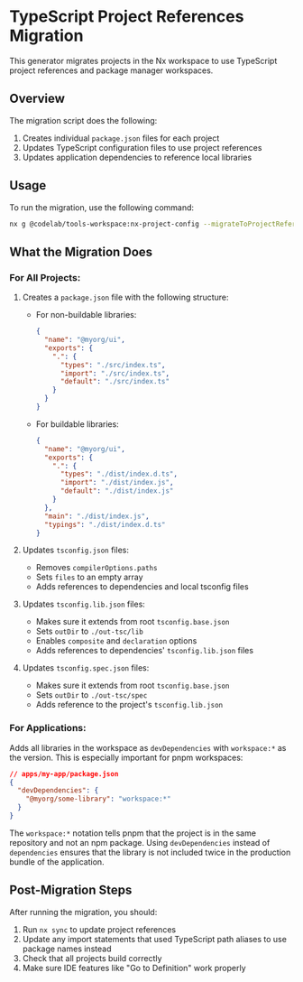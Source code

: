 # TypeScript Project References Migration

This generator migrates projects in the Nx workspace to use TypeScript project references and package manager workspaces.

## Overview

The migration script does the following:

1. Creates individual `package.json` files for each project
2. Updates TypeScript configuration files to use project references
3. Updates application dependencies to reference local libraries

## Usage

To run the migration, use the following command:

```bash
nx g @codelab/tools-workspace:nx-project-config --migrateToProjectReferences=true
```

## What the Migration Does

### For All Projects:

1. Creates a `package.json` file with the following structure:

   - For non-buildable libraries:
     ```json
     {
       "name": "@myorg/ui",
       "exports": {
         ".": {
           "types": "./src/index.ts",
           "import": "./src/index.ts",
           "default": "./src/index.ts"
         }
       }
     }
     ```
   - For buildable libraries:
     ```json
     {
       "name": "@myorg/ui",
       "exports": {
         ".": {
           "types": "./dist/index.d.ts",
           "import": "./dist/index.js",
           "default": "./dist/index.js"
         }
       },
       "main": "./dist/index.js",
       "typings": "./dist/index.d.ts"
     }
     ```

2. Updates `tsconfig.json` files:

   - Removes `compilerOptions.paths`
   - Sets `files` to an empty array
   - Adds references to dependencies and local tsconfig files

3. Updates `tsconfig.lib.json` files:

   - Makes sure it extends from root `tsconfig.base.json`
   - Sets `outDir` to `./out-tsc/lib`
   - Enables `composite` and `declaration` options
   - Adds references to dependencies' `tsconfig.lib.json` files

4. Updates `tsconfig.spec.json` files:
   - Makes sure it extends from root `tsconfig.base.json`
   - Sets `outDir` to `./out-tsc/spec`
   - Adds reference to the project's `tsconfig.lib.json`

### For Applications:

Adds all libraries in the workspace as `devDependencies` with `workspace:*` as the version. This is especially important for pnpm workspaces:

```json
// apps/my-app/package.json
{
  "devDependencies": {
    "@myorg/some-library": "workspace:*"
  }
}
```

The `workspace:*` notation tells pnpm that the project is in the same repository and not an npm package. Using `devDependencies` instead of `dependencies` ensures that the library is not included twice in the production bundle of the application.

## Post-Migration Steps

After running the migration, you should:

1. Run `nx sync` to update project references
2. Update any import statements that used TypeScript path aliases to use package names instead
3. Check that all projects build correctly
4. Make sure IDE features like "Go to Definition" work properly
